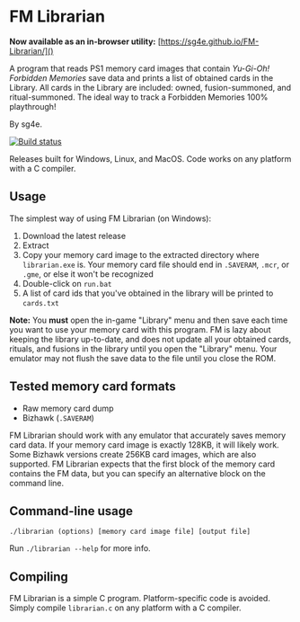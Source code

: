 # FM Librarian

**Now available as an in-browser utility:** [https://sg4e.github.io/FM-Librarian/]()

A program that reads PS1 memory card images that contain *Yu-Gi-Oh! Forbidden Memories* save data and prints a list of obtained cards in the Library. All cards in the Library are included: owned, fusion-summoned, and ritual-summoned. The ideal way to track a Forbidden Memories 100% playthrough!

By sg4e.

[![Build status](https://ci.appveyor.com/api/projects/status/u34atpv4g7rcliin/branch/master?svg=true)](https://ci.appveyor.com/project/sg4e/fm-librarian/branch/master)

Releases built for Windows, Linux, and MacOS. Code works on any platform with a C compiler.

## Usage
The simplest way of using FM Librarian (on Windows):
1. Download the latest release
1. Extract
1. Copy your memory card image to the extracted directory where `librarian.exe` is. Your memory card file should end in `.SAVERAM`, `.mcr`, or `.gme`, or else it won't be recognized
1. Double-click on `run.bat`
1. A list of card ids that you've obtained in the library will be printed to `cards.txt`

**Note:** You **must** open the in-game "Library" menu and then save each time you want to use your memory card with this program. FM is lazy about keeping the library up-to-date, and does not update all your obtained cards, rituals, and fusions in the library until you open the "Library" menu. Your emulator may not flush the save data to the file until you close the ROM.

## Tested memory card formats
* Raw memory card dump
* Bizhawk (`.SAVERAM`)

FM Librarian should work with any emulator that accurately saves memory card data. If your memory card image is exactly 128KB, it will likely work. Some Bizhawk versions create 256KB card images, which are also supported. FM Librarian expects that the first block of the memory card contains the FM data, but you can specify an alternative block on the command line.

## Command-line usage
```
./librarian (options) [memory card image file] [output file]
```
Run `./librarian --help` for more info.

## Compiling
FM Librarian is a simple C program. Platform-specific code is avoided. Simply compile `librarian.c` on any platform with a C compiler.

